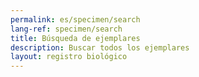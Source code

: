```yaml
---
permalink: es/specimen/search
lang-ref: specimen/search
title: Búsqueda de ejemplares
description: Buscar todos los ejemplares
layout: registro biológico
---
```


